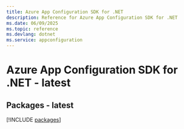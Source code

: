 ```yaml
---
title: Azure App Configuration SDK for .NET
description: Reference for Azure App Configuration SDK for .NET
ms.date: 06/09/2025
ms.topic: reference
ms.devlang: dotnet
ms.service: appconfiguration
---
```

# Azure App Configuration SDK for .NET - latest
## Packages - latest
[!INCLUDE [packages](app-configuration-index.md)]